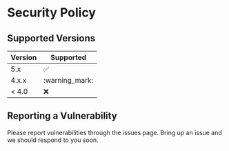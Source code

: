 # Security Policy

## Supported Versions

| Version | Supported          |
| ------- | ------------------ |
| 5.x     | :white_check_mark: |
| 4.x.x   |:warning_mark:      |
| < 4.0   | :x:                |

## Reporting a Vulnerability

Please report vulnerabilities through the issues page. Bring up an issue and we should respond to you soon. 
